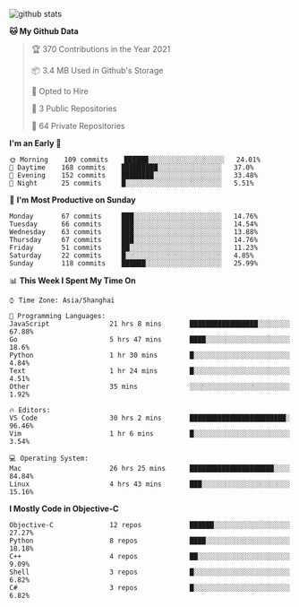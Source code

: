 
![github stats](https://github-readme-stats.vercel.app/api?username=ChesterYue&show_icons=true&count_private=true)

<!-- ![wakatime](https://github-readme-stats.vercel.app/api/wakatime?username=ChesterYue&layout=compact) -->

<!-- ![wakatime](https://github-readme-stats.vercel.app/api/top-langs/?username=ChesterYue&layout=compact) -->

<!--START_SECTION:waka-->
**🐱 My Github Data** 

> 🏆 370 Contributions in the Year 2021
 > 
> 📦 3.4 MB Used in Github's Storage 
 > 
> 💼 Opted to Hire
 > 
> 📜 3 Public Repositories 
 > 
> 🔑 64 Private Repositories  
 > 
**I'm an Early 🐤** 

```text
🌞 Morning    109 commits    ██████░░░░░░░░░░░░░░░░░░░   24.01% 
🌆 Daytime    168 commits    █████████░░░░░░░░░░░░░░░░   37.0% 
🌃 Evening    152 commits    ████████░░░░░░░░░░░░░░░░░   33.48% 
🌙 Night      25 commits     █░░░░░░░░░░░░░░░░░░░░░░░░   5.51%

```
📅 **I'm Most Productive on Sunday** 

```text
Monday       67 commits     ███░░░░░░░░░░░░░░░░░░░░░░   14.76% 
Tuesday      66 commits     ███░░░░░░░░░░░░░░░░░░░░░░   14.54% 
Wednesday    63 commits     ███░░░░░░░░░░░░░░░░░░░░░░   13.88% 
Thursday     67 commits     ███░░░░░░░░░░░░░░░░░░░░░░   14.76% 
Friday       51 commits     ██░░░░░░░░░░░░░░░░░░░░░░░   11.23% 
Saturday     22 commits     █░░░░░░░░░░░░░░░░░░░░░░░░   4.85% 
Sunday       118 commits    ██████░░░░░░░░░░░░░░░░░░░   25.99%

```


📊 **This Week I Spent My Time On** 

```text
⌚︎ Time Zone: Asia/Shanghai

💬 Programming Languages: 
JavaScript               21 hrs 8 mins       █████████████████░░░░░░░░   67.88% 
Go                       5 hrs 47 mins       ████░░░░░░░░░░░░░░░░░░░░░   18.6% 
Python                   1 hr 30 mins        █░░░░░░░░░░░░░░░░░░░░░░░░   4.84% 
Text                     1 hr 24 mins        █░░░░░░░░░░░░░░░░░░░░░░░░   4.51% 
Other                    35 mins             ░░░░░░░░░░░░░░░░░░░░░░░░░   1.92%

🔥 Editors: 
VS Code                  30 hrs 2 mins       ████████████████████████░   96.46% 
Vim                      1 hr 6 mins         █░░░░░░░░░░░░░░░░░░░░░░░░   3.54%

💻 Operating System: 
Mac                      26 hrs 25 mins      █████████████████████░░░░   84.84% 
Linux                    4 hrs 43 mins       ███░░░░░░░░░░░░░░░░░░░░░░   15.16%

```

**I Mostly Code in Objective-C** 

```text
Objective-C              12 repos            ██████░░░░░░░░░░░░░░░░░░░   27.27% 
Python                   8 repos             ████░░░░░░░░░░░░░░░░░░░░░   18.18% 
C++                      4 repos             ██░░░░░░░░░░░░░░░░░░░░░░░   9.09% 
Shell                    3 repos             █░░░░░░░░░░░░░░░░░░░░░░░░   6.82% 
C#                       3 repos             █░░░░░░░░░░░░░░░░░░░░░░░░   6.82%

```



<!--END_SECTION:waka-->